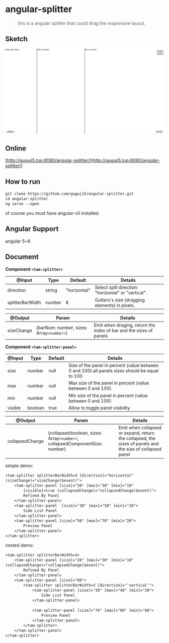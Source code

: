# angular-splitter
> this is a angular splitter that could drag the responsive layout.

## Sketch
![drawing](./splitter.gif)

## Online 

[http://guguji5.top:8080/angular-splitter/](http://guguji5.top:8080/angular-splitter/)

## How to run
```
git clone https://github.com/guguji5/angular-splitter.git
cd angular-splitter
ng serve --open
```
of course you must have angular-cli installed.

## Angular Support

angular 5~6

## Document

**Component `<tam-splitter>`**

@Input    | Type|Default|Details
-------- | ---|---|---
direction | string|"horizontal"|Select split direction: "horizontal" or "vertical".
splitterBarWidth    | number|8|Gutters's size (dragging elements) in pixels.

@Output|Param|Details
-------- | ---|---
sizeChange|{barNum: number, sizes: Array`<number>`}|Emit when draging, return the index of bar and the sizes of panels

**Component `<tam-splitter-panel>`**

@Input    | Type|Default|Details
-------- | ---|---|---
size | number|null|Size of the panel in percent (value between 0 and 100).all panels sizes should be equal to 100
max|number|null|Max size of the panel in percent (value between 0 and 100).
min|number|null|Min size of the panel in percent (value between 0 and 100).
visible|boolean|true|Allow to toggle panel visibility

@Output|Param|Details
-------- | ---|---
collapsedChange|{collapsed:boolean, sizes:  Array`<number>`, collapsedComponentSize: number}|Emit when collapsed or expand, return the collapsed, the sizes of panels and the size of collapsed panel

simple demo:
```
<tam-splitter splitterBarWidth=3 [direction]="horizontal" (sizeChange)="sizeChange($event)">
    <tam-splitter-panel [size]="20" [max]="30" [min]="10"
        [visible]=true (collapsedChange)="collapsedChange($event)">
        Refined By Panel
    </tam-splitter-panel>
    <tam-splitter-panel  [size]="30" [max]="50" [min]="20">
        Side List Panel
    </tam-splitter-panel>
    <tam-splitter-panel [size]="50" [max]="70" [min]="20">
        Preview Panel
    </tam-splitter-panel>
</tam-splitter>
```

nested demo:
```
<tam-splitter splitterBarWidth=3>
    <tam-splitter-panel [size]="20" [max]="30" [min]="10" (collapsedChange)="collapsedChange($event)">
        Refined By Panel
    </tam-splitter-panel>
    <tam-splitter-panel [size]="80">
        <tam-splitter splitterBarWidth=3 [direction]="'vertical'">
            <tam-splitter-panel [size]="30" [max]="40" [min]="20">
                Side List Panel
            </tam-splitter-panel>

            <tam-splitter-panel [size]="70" [max]="80" [min]="60">
                Preview Panel
            </tam-splitter-panel>
        </tam-splitter>
    </tam-splitter-panel>
</tam-splitter>
```
